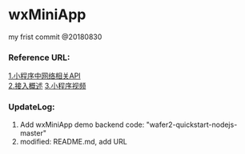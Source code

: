 # wxMiniApp
my frist commit @20180830


### Reference URL:
[1.小程序中网络相关API ](https://developers.weixin.qq.com/miniprogram/dev/api/api-network.html?t=1535617307)    
[2.接入概述](https://developers.weixin.qq.com/miniprogram/dev/api/custommsg/callback_help.html) 
[3.小程序视频](https://cloud.tencent.com/developer/edu/major-100005?from=10014) 

### UpdateLog: 
1. Add wxMiniApp demo backend code: "wafer2-quickstart-nodejs-master"
2. modified: README.md, add URL
